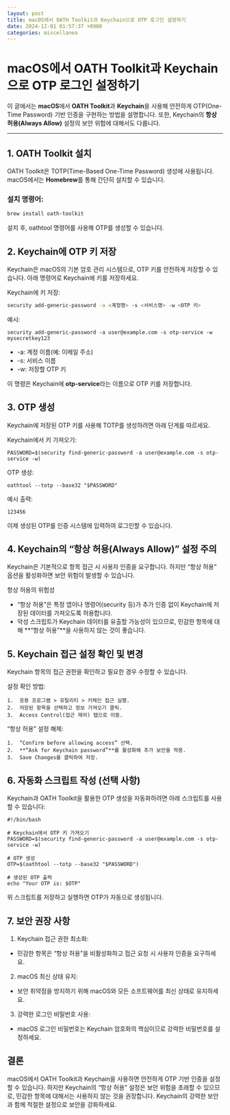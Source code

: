 ```yaml
---
layout: post
title: macOS에서 OATH Toolkit과 Keychain으로 OTP 로그인 설정하기
date: 2024-12-01 01:57:37 +0900
categories: miscellanea
---
```


# macOS에서 OATH Toolkit과 Keychain으로 OTP 로그인 설정하기

이 글에서는 **macOS**에서 **OATH Toolkit**과 **Keychain**을 사용해 안전하게 OTP(One-Time Password) 기반 인증을 구현하는 방법을 설명합니다. 또한, Keychain의 **항상 허용(Always Allow)** 설정의 보안 위험에 대해서도 다룹니다.

---

## **1. OATH Toolkit 설치**
OATH Toolkit은 TOTP(Time-Based One-Time Password) 생성에 사용됩니다. macOS에서는 **Homebrew**를 통해 간단히 설치할 수 있습니다.

### 설치 명령어:
```bash
brew install oath-toolkit
```

설치 후, oathtool 명령어를 사용해 OTP를 생성할 수 있습니다.

## 2. Keychain에 OTP 키 저장

Keychain은 macOS의 기본 암호 관리 시스템으로, OTP 키를 안전하게 저장할 수 있습니다. 아래 명령어로 Keychain에 키를 저장하세요.

Keychain에 키 저장:
```bash
security add-generic-password -a <계정명> -s <서비스명> -w <OTP 키>
```

예시:
```
security add-generic-password -a user@example.com -s otp-service -w mysecretkey123
```
- 	-a: 계정 이름(예: 이메일 주소)
-	-s: 서비스 이름
-	-w: 저장할 OTP 키

이 명령은 Keychain에 **otp-service**라는 이름으로 OTP 키를 저장합니다.

## 3. OTP 생성

Keychain에 저장된 OTP 키를 사용해 TOTP를 생성하려면 아래 단계를 따르세요.

Keychain에서 키 가져오기:
```shell
PASSWORD=$(security find-generic-password -a user@example.com -s otp-service -w)
```

OTP 생성:
```shell
oathtool --totp --base32 "$PASSWORD"
```

예시 출력:

`123456`

이제 생성된 OTP를 인증 시스템에 입력하여 로그인할 수 있습니다.

## 4. Keychain의 “항상 허용(Always Allow)” 설정 주의

Keychain은 기본적으로 항목 접근 시 사용자 인증을 요구합니다. 하지만 “항상 허용” 옵션을 활성화하면 보안 위험이 발생할 수 있습니다.

항상 허용의 위험성

- “항상 허용”은 특정 앱이나 명령어(security 등)가 추가 인증 없이 Keychain에 저장된 데이터를 가져오도록 허용합니다.
- 악성 스크립트가 Keychain 데이터를 유출할 가능성이 있으므로, 민감한 항목에 대해 **“항상 허용”**을 사용하지 않는 것이 좋습니다.


## 5. Keychain 접근 설정 확인 및 변경

Keychain 항목의 접근 권한을 확인하고 필요한 경우 수정할 수 있습니다.

설정 확인 방법:

	1.	응용 프로그램 > 유틸리티 > 키체인 접근 실행.
	2.	저장된 항목을 선택하고 정보 가져오기 클릭.
	3.	Access Control(접근 제어) 탭으로 이동.

“항상 허용” 설정 해제:

	1.	“Confirm before allowing access” 선택.
	2.	**“Ask for Keychain password”**를 활성화해 추가 보안을 적용.
	3.	Save Changes를 클릭하여 저장.

## 6. 자동화 스크립트 작성 (선택 사항)

Keychain과 OATH Toolkit을 활용한 OTP 생성을 자동화하려면 아래 스크립트를 사용할 수 있습니다:

```shell
#!/bin/bash

# Keychain에서 OTP 키 가져오기
PASSWORD=$(security find-generic-password -a user@example.com -s otp-service -w)

# OTP 생성
OTP=$(oathtool --totp --base32 "$PASSWORD")

# 생성된 OTP 출력
echo "Your OTP is: $OTP"
```


위 스크립트를 저장하고 실행하면 OTP가 자동으로 생성됩니다.

## 7. 보안 권장 사항

1.	Keychain 접근 권한 최소화:
   - 민감한 항목은 “항상 허용”을 비활성화하고 접근 요청 시 사용자 인증을 요구하세요.
2.	macOS 최신 상태 유지:
   - 보안 취약점을 방지하기 위해 macOS와 모든 소프트웨어를 최신 상태로 유지하세요.
3.	강력한 로그인 비밀번호 사용:
   - 	macOS 로그인 비밀번호는 Keychain 암호화의 핵심이므로 강력한 비밀번호를 설정하세요.

## 결론

macOS에서 OATH Toolkit과 Keychain을 사용하면 안전하게 OTP 기반 인증을 설정할 수 있습니다. 하지만 Keychain의 “항상 허용” 설정은 보안 위험을 초래할 수 있으므로, 민감한 항목에 대해서는 사용하지 않는 것을 권장합니다. Keychain의 강력한 보안과 함께 적절한 설정으로 보안을 강화하세요.

